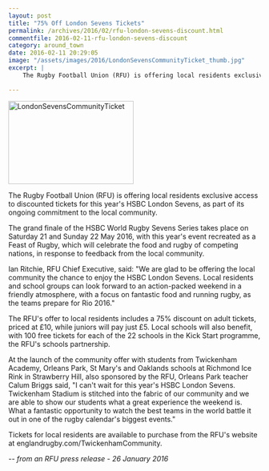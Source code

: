 ```yaml
---
layout: post
title: "75% Off London Sevens Tickets"
permalink: /archives/2016/02/rfu-london-sevens-discount.html
commentfile: 2016-02-11-rfu-london-sevens-discount
category: around_town
date: 2016-02-11 20:29:05
image: "/assets/images/2016/LondonSevensCommunityTicket_thumb.jpg"
excerpt: |
    The Rugby Football Union (RFU) is offering local residents exclusive access to discounted tickets for this year's HSBC London Sevens, as part of its ongoing commitment to the local community.

---
```


<a href="/assets/images/2016/LondonSevensCommunityTicket.jpg" title="See larger version of - LondonSevensCommunityTicket"><img src="/assets/images/2016/LondonSevensCommunityTicket_thumb.jpg" width="250" height="166" alt="LondonSevensCommunityTicket" class="photo right" /></a>

The Rugby Football Union (RFU) is offering local residents exclusive access to discounted tickets for this year's HSBC London Sevens, as part of its ongoing commitment to the local community.

The grand finale of the HSBC World Rugby Sevens Series takes place on Saturday 21 and Sunday 22 May 2016, with this year's event recreated as a Feast of Rugby, which will celebrate the food and rugby of competing nations, in response to feedback from the local community.

Ian Ritchie, RFU Chief Executive, said: "We are glad to be offering the local community the chance to enjoy the HSBC London Sevens. Local residents and school groups can look forward to an action-packed weekend in a friendly atmosphere, with a focus on fantastic food and running rugby, as the teams prepare for Rio 2016."

The RFU's offer to local residents includes a 75% discount on adult tickets, priced at £10, while juniors will pay just £5. Local schools will also benefit, with 100 free tickets for each of the 22 schools in the Kick Start programme, the RFU's schools partnership.

At the launch of the community offer with students from Twickenham Academy, Orleans Park, St Mary's and Oaklands schools at Richmond Ice Rink in Strawberry Hill, also sponsored by the RFU, Orleans Park teacher Calum Briggs said, "I can't wait for this year's HSBC London Sevens. Twickenham Stadium is stitched into the fabric of our community and we are able to show our students what a great experience the weekend is. What a fantastic opportunity to watch the best teams in the world battle it out in one of the rugby calendar's biggest events."

Tickets for local residents are available to purchase from the RFU's website at englandrugby.com/TwickenhamCommunity.

<cite>-- from an RFU press release - 26 January 2016</cite>
